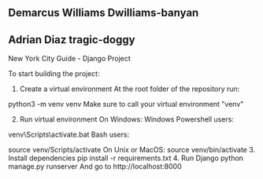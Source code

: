 ## Demarcus Williams Dwilliams-banyan
## Adrian Diaz tragic-doggy

New York City Guide - Django Project

To start building the project:

1. Create a virtual environment
   At the root folder of the repository run:

python3 -m venv venv
Make sure to call your virtual environment "venv"

2. Run virtual environment
   On Windows:
   Windows Powershell users:

venv\Scripts\activate.bat
Bash users:

source venv/Scripts/activate
On Unix or MacOS:
source venv/bin/activate 3. Install dependencies
pip install -r requirements.txt 4. Run Django
python manage.py runserver
And go to http://localhost:8000
